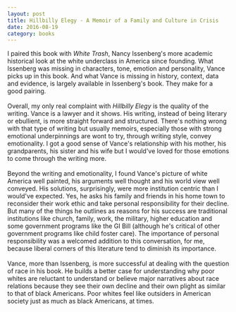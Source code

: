 ```yaml
---
layout: post
title: Hillbilly Elegy - A Memoir of a Family and Culture in Crisis 
date: 2016-08-19
category: books
---
```

I paired this book with <em>White Trash</em>, Nancy Issenberg's more academic historical look at the white underclass in America since founding. What Issenberg was missing in characters, tone, emotion and personality, Vance picks up in this book. And what Vance is missing in history, context, data and evidence, is largely available in Issenberg's book. They make for a good pairing.<br/><br/>Overall, my only real complaint with <em>Hillbilly Elegy</em> is the quality of the writing. Vance is a lawyer and it shows. His writing, instead of being literary or ebullient, is more straight forward and structured. There's nothing wrong with that type of writing but usually memoirs, especially those with strong emotional underpinnings are wont to try, through writing style, convey emotionality. I got a good sense of Vance's relationship with his mother, his grandparents, his sister and his wife but I would've loved for those emotions to come through the writing more.<br/><br/>Beyond the writing and emotionality, I found Vance's picture of white America well painted, his arguments well thought and his world view well conveyed. His solutions, surprisingly, were more institution centric than I would've expected. Yes, he asks his family and friends in his home town to reconsider their work ethic and take personal responsibility for their decline. But many of the things he outlines as reasons for his success are traditional institutions like church, family, work, the military, higher education and some government programs like the GI Bill (although he's critical of other government programs like child foster care). The importance of personal responsibility was a welcomed addition to this conversation, for me, because liberal corners of this literature tend to diminish its importance.<br/><br/>Vance, more than Issenberg, is more successful at dealing with the question of race in his book. He builds a better case for understanding why poor whites are reluctant to understand or believe major narratives about race relations because they see their own decline and their own plight as similar to that of black Americans. Poor whites feel like outsiders in American society just as much as black Americans, at times.
